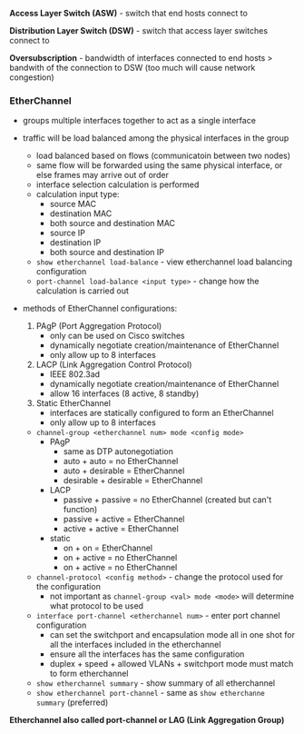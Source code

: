 **Access Layer Switch (ASW)** - switch that end hosts connect to

**Distribution Layer Switch (DSW)** - switch that access layer switches connect to

**Oversubscription** - bandwidth of interfaces connected to end hosts > bandwith of the connection to DSW (too much will cause network congestion)

### EtherChannel
- groups multiple interfaces together to act as a single interface
- traffic will be load balanced among the physical interfaces in the group
    - load balanced based on flows (communicatoin between two nodes)
    - same flow will be forwarded using the same physical interface, or else frames may arrive out of order
    - interface selection calculation is performed
    - calculation input type:
        - source MAC
        - destination MAC
        - both source and destination MAC
        - source IP
        - destination IP
        - both source and destination IP
    - `show etherchannel load-balance` - view etherchannel load balancing configuration
    - `port-channel load-balance <input type>` - change how the calculation is carried out
- methods of EtherChannel configurations:
    1. PAgP (Port Aggregation Protocol)
        - only can be used on Cisco switches
        - dynamically negotiate creation/maintenance of EtherChannel
        - only allow up to 8 interfaces
    2. LACP (Link Aggregation Control Protocol)
        - IEEE 802.3ad
        - dynamically negotiate creation/maintenance of EtherChannel
        - allow 16 interfaces (8 active, 8 standby)
    3. Static EtherChannel
        - interfaces are statically configured to form an EtherChannel
        - only allow up to 8 interfaces

    - `channel-group <etherchannel num> mode <config mode>`
        - PAgP
            - same as DTP autonegotiation
            - auto + auto = no EtherChannel
            - auto + desirable = EtherChannel
            - desirable + desirable = EtherChannel
        - LACP
            - passive + passive = no EtherChannel (created but can't function)
            - passive + active = EtherChannel
            - active + active = EtherChannel
        - static
            - on + on = EtherChannel
            - on + active = no EtherChannel
            - on + active = no EtherChannel
    - `channel-protocol <config method>` - change the protocol used for the configuration
        - not important as `channel-group <val> mode <mode>` will determine what protocol to be used
    - `interface port-channel <etherchannel num>` - enter port channel configuration
        - can set the switchport and encapsulation mode all in one shot for all the interfaces included in the etherchannel
        - ensure all the interfaces has the same configuration 
        - duplex + speed + allowed VLANs + switchport mode must match to form etherchannel
    - `show etherchannel summary` - show summary of all etherchannel
    - `show etherchannel port-channel` - same as `show etherchanne summary` (preferred)

**Etherchannel also called port-channel or LAG (Link Aggregation Group)**